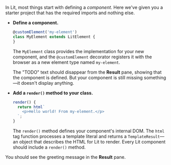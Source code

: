 In Lit, most things start with defining a _component_. Here we've given you a starter project that has the required imports and nothing else.


*   **Define a component.**

    ```ts
    @customElement('my-element')
    class MyElement extends LitElement {
    }
    ```

    The `MyElement` class provides the implementation for your new component, and the `@customElement` decorator registers it with the browser as a new element type named `my-element`.

    The "TODO" text should disappear from the **Result** pane, showing that the component is defined. But your component is still missing something—it doesn't display anything.

*   **Add a `render()` method to your class.**

    ```ts
    render() {
      return html`
        <p>Hello world! From my-element.</p>
      `;
    }
    ```

    The `render()` method defines your component's internal DOM. The `html` tag function processes a template literal and returns a `TemplateResult`—an object that describes the HTML for Lit to render. Every Lit component should include a `render()` method.

You should see the greeting message in the **Result** pane.
